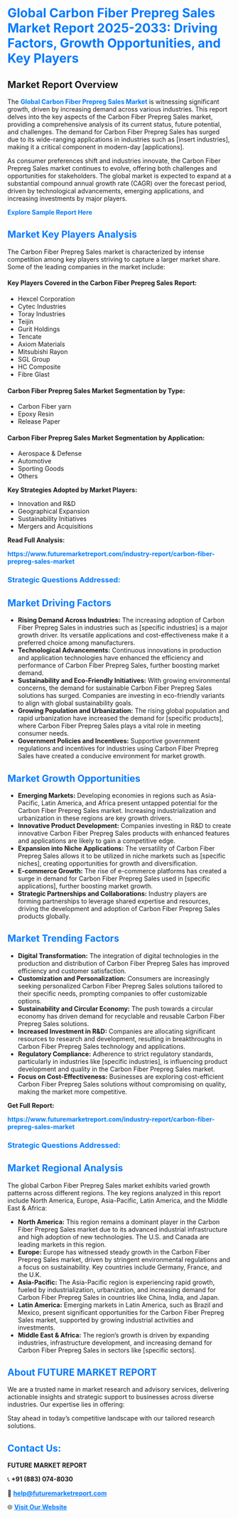 <h1 style="color: #007BFF;">Global Carbon Fiber Prepreg Sales Market Report 2025-2033: Driving Factors, Growth Opportunities, and Key Players</h1>

<section id="overview">
<h2>Market Report Overview</h2>
<p>The <a href="https://www.futuremarketreport.com/industry-report/carbon-fiber-prepreg-sales-market" style="color: #007BFF; text-decoration: none;"><strong>Global Carbon Fiber Prepreg Sales Market</strong></a> is witnessing significant growth, driven by increasing demand across various industries. This report delves into the key aspects of the Carbon Fiber Prepreg Sales market, providing a comprehensive analysis of its current status, future potential, and challenges. The demand for Carbon Fiber Prepreg Sales has surged due to its wide-ranging applications in industries such as [insert industries], making it a critical component in modern-day [applications].</p>
<p>As consumer preferences shift and industries innovate, the Carbon Fiber Prepreg Sales market continues to evolve, offering both challenges and opportunities for stakeholders. The global market is expected to expand at a substantial compound annual growth rate (CAGR) over the forecast period, driven by technological advancements, emerging applications, and increasing investments by major players.</p>
</section>

<section id="overview">
<p><a href="https://www.futuremarketreport.com/request-sample/reportId=103570" style="color: #007BFF; text-decoration: none;"><strong>Explore Sample Report Here</strong></a></p>
</section>

<section id="key-players">
<h2 style="color: #007BFF;">Market Key Players Analysis</h2>
<p>The Carbon Fiber Prepreg Sales market is characterized by intense competition among key players striving to capture a larger market share. Some of the leading companies in the market include:</p>
<h4>Key Players Covered in the Carbon Fiber Prepreg Sales Report:</h4>
<ul><li>Hexcel Corporation</li><li>Cytec Industries</li><li>Toray Industries</li><li>Teijin</li><li>Gurit Holdings</li><li>Tencate</li><li>Axiom Materials</li><li>Mitsubishi Rayon</li><li>SGL Group</li><li>HC Composite</li><li>Fibre Glast</li></ul>
<h4>Carbon Fiber Prepreg Sales Market Segmentation by Type:</h4>
<ul><li>Carbon Fiber yarn</li><li>Epoxy Resin</li><li>Release Paper</li></ul>

<h4>Carbon Fiber Prepreg Sales Market Segmentation by Application:</h4>
<ul><li>Aerospace &amp; Defense</li><li>Automotive</li><li>Sporting Goods</li><li>Others</li></ul>
<p><strong>Key Strategies Adopted by Market Players:</strong></p>
<ul>
<li>Innovation and R&D</li>
<li>Geographical Expansion</li>
<li>Sustainability Initiatives</li>
<li>Mergers and Acquisitions</li>
</ul>
</section>

<section>
<p><strong>Read Full Analysis: </strong></p><a href="https://www.futuremarketreport.com/industry-report/carbon-fiber-prepreg-sales-market" style="color: #007BFF; text-decoration: none;"><strong>https://www.futuremarketreport.com/industry-report/carbon-fiber-prepreg-sales-market</strong></a>
<h3 style="color: #007BFF;">Strategic Questions Addressed:</h3>
</section>

<section id="driving-factors">
<h2 style="color: #007BFF;">Market Driving Factors</h2>
<ul>
<li><strong>Rising Demand Across Industries:</strong> The increasing adoption of Carbon Fiber Prepreg Sales in industries such as [specific industries] is a major growth driver. Its versatile applications and cost-effectiveness make it a preferred choice among manufacturers.</li>
<li><strong>Technological Advancements:</strong> Continuous innovations in production and application technologies have enhanced the efficiency and performance of Carbon Fiber Prepreg Sales, further boosting market demand.</li>
<li><strong>Sustainability and Eco-Friendly Initiatives:</strong> With growing environmental concerns, the demand for sustainable Carbon Fiber Prepreg Sales solutions has surged. Companies are investing in eco-friendly variants to align with global sustainability goals.</li>
<li><strong>Growing Population and Urbanization:</strong> The rising global population and rapid urbanization have increased the demand for [specific products], where Carbon Fiber Prepreg Sales plays a vital role in meeting consumer needs.</li>
<li><strong>Government Policies and Incentives:</strong> Supportive government regulations and incentives for industries using Carbon Fiber Prepreg Sales have created a conducive environment for market growth.</li>
</ul>
</section>

<section id="growth-opportunities">
<h2 style="color: #007BFF;">Market Growth Opportunities</h2>
<ul>
<li><strong>Emerging Markets:</strong> Developing economies in regions such as Asia-Pacific, Latin America, and Africa present untapped potential for the Carbon Fiber Prepreg Sales market. Increasing industrialization and urbanization in these regions are key growth drivers.</li>
<li><strong>Innovative Product Development:</strong> Companies investing in R&D to create innovative Carbon Fiber Prepreg Sales products with enhanced features and applications are likely to gain a competitive edge.</li>
<li><strong>Expansion into Niche Applications:</strong> The versatility of Carbon Fiber Prepreg Sales allows it to be utilized in niche markets such as [specific niches], creating opportunities for growth and diversification.</li>
<li><strong>E-commerce Growth:</strong> The rise of e-commerce platforms has created a surge in demand for Carbon Fiber Prepreg Sales used in [specific applications], further boosting market growth.</li>
<li><strong>Strategic Partnerships and Collaborations:</strong> Industry players are forming partnerships to leverage shared expertise and resources, driving the development and adoption of Carbon Fiber Prepreg Sales products globally.</li>
</ul>
</section>

<section id="trending-factors">
<h2 style="color: #007BFF;">Market Trending Factors</h2>
<ul>
<li><strong>Digital Transformation:</strong> The integration of digital technologies in the production and distribution of Carbon Fiber Prepreg Sales has improved efficiency and customer satisfaction.</li>
<li><strong>Customization and Personalization:</strong> Consumers are increasingly seeking personalized Carbon Fiber Prepreg Sales solutions tailored to their specific needs, prompting companies to offer customizable options.</li>
<li><strong>Sustainability and Circular Economy:</strong> The push towards a circular economy has driven demand for recyclable and reusable Carbon Fiber Prepreg Sales solutions.</li>
<li><strong>Increased Investment in R&D:</strong> Companies are allocating significant resources to research and development, resulting in breakthroughs in Carbon Fiber Prepreg Sales technology and applications.</li>
<li><strong>Regulatory Compliance:</strong> Adherence to strict regulatory standards, particularly in industries like [specific industries], is influencing product development and quality in the Carbon Fiber Prepreg Sales market.</li>
<li><strong>Focus on Cost-Effectiveness:</strong> Businesses are exploring cost-efficient Carbon Fiber Prepreg Sales solutions without compromising on quality, making the market more competitive.</li>
</ul>
</section>

<section>
<p><strong>Get Full Report: </strong></p><a href="https://www.futuremarketreport.com/industry-report/carbon-fiber-prepreg-sales-market" style="color: #007BFF; text-decoration: none;"><strong>https://www.futuremarketreport.com/industry-report/carbon-fiber-prepreg-sales-market</strong></a>
<h3 style="color: #007BFF;">Strategic Questions Addressed:</h3>
</section>


<section id="regional-analysis">
<h2 style="color: #007BFF;">Market Regional Analysis</h2>
<p>The global Carbon Fiber Prepreg Sales market exhibits varied growth patterns across different regions. The key regions analyzed in this report include North America, Europe, Asia-Pacific, Latin America, and the Middle East & Africa:</p>
<ul>
<li><strong>North America:</strong> This region remains a dominant player in the Carbon Fiber Prepreg Sales market due to its advanced industrial infrastructure and high adoption of new technologies. The U.S. and Canada are leading markets in this region.</li>
<li><strong>Europe:</strong> Europe has witnessed steady growth in the Carbon Fiber Prepreg Sales market, driven by stringent environmental regulations and a focus on sustainability. Key countries include Germany, France, and the U.K.</li>
<li><strong>Asia-Pacific:</strong> The Asia-Pacific region is experiencing rapid growth, fueled by industrialization, urbanization, and increasing demand for Carbon Fiber Prepreg Sales in countries like China, India, and Japan.</li>
<li><strong>Latin America:</strong> Emerging markets in Latin America, such as Brazil and Mexico, present significant opportunities for the Carbon Fiber Prepreg Sales market, supported by growing industrial activities and investments.</li>
<li><strong>Middle East & Africa:</strong> The region’s growth is driven by expanding industries, infrastructure development, and increasing demand for Carbon Fiber Prepreg Sales in sectors like [specific sectors].</li>
</ul>
</section>

<footer>
<h2 style="color: #007BFF;">About FUTURE MARKET REPORT</h2>
<p>We are a trusted name in market research and advisory services, delivering actionable insights and strategic support to businesses across diverse industries. Our expertise lies in offering:</p>

<p>Stay ahead in today’s competitive landscape with our tailored research solutions.</p>

<h2 style="color: #007BFF;">Contact Us:</h2>
<p><strong>FUTURE MARKET REPORT</strong></p>
<p>📞 <strong>+91 (883) 074-8030</strong></p>
<p>📧 <strong><a href="mailto:help@futuremarketreport.com" style="color: #007BFF;">help@futuremarketreport.com</a></strong></p>
<p>🌐 <strong><a href="https://www.futuremarketreport.com/" style="color: #007BFF;">Visit Our Website</a></strong></p>
</footer>